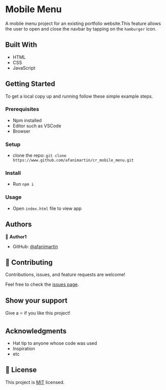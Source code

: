 # Mobile Menu
A mobile menu project for an existing portfolio website.This feature allows the user to open and close the navbar by tapping on the `hamburger` icon.

## Built With
- HTML
- CSS
- JavaScript

## Getting Started
To get a local copy up and running follow these simple example steps.

### Prerequisites
- Npm installed
- Editor such as VSCode
- Browser

### Setup
- clone the repo: `git clone https://www.github.com/afanimartin/cr_mobile_menu.git`

### Install
- Run `npm i`

### Usage
- Open `index.html` file to view app

## Authors

👤 **Author1**

- GitHub: [@afanimartin](https://github.com/afanimartin)

## 🤝 Contributing

Contributions, issues, and feature requests are welcome!

Feel free to check the [issues page](../../issues/).

## Show your support

Give a ⭐️ if you like this project!

## Acknowledgments

- Hat tip to anyone whose code was used
- Inspiration
- etc

## 📝 License

This project is [MIT](./MIT.md) licensed.
